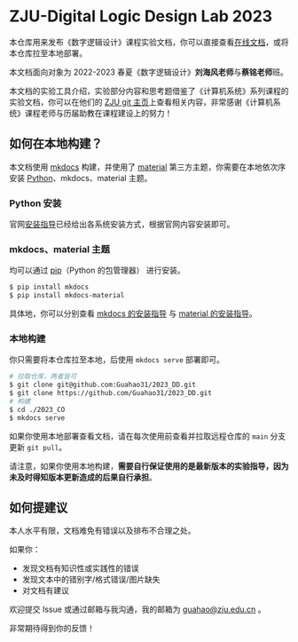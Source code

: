 # ZJU-Digital Logic Design Lab 2023

本仓库用来发布《数字逻辑设计》课程实验文档，你可以直接查看[在线文档](https://guahao31.github.io/2023_DD)，或将本仓库拉至本地部署。

本文档面向对象为 2022-2023 春夏《数字逻辑设计》**刘海风老师**与**蔡铭老师**班。

本文档的实验工具介绍，实验部分内容和思考题借鉴了《计算机系统》系列课程的实验文档，你可以在他们的 [ZJU git 主页](https://git.zju.edu.cn/zju-sys)上查看相关内容，非常感谢《计算机系统》课程老师与历届助教在课程建设上的努力！

## 如何在本地构建？

本文档使用 [mkdocs](https://www.mkdocs.org/) 构建，并使用了 [material](https://squidfunk.github.io/mkdocs-material/) 第三方主题，你需要在本地依次序安装 [Python](https://python.org)、mkdocs、material 主题。

### Python 安装

官网[安装指导](https://wiki.python.org/moin/BeginnersGuide/Download)已经给出各系统安装方式，根据官网内容安装即可。

### mkdocs、material 主题

均可以通过 [pip](https://pypi.org/project/pip/)（Python 的包管理器） 进行安装。

```bash
$ pip install mkdocs
$ pip install mkdocs-material
```

具体地，你可以分别查看 [mkdocs 的安装指导](https://www.mkdocs.org/getting-started/#installation) 与 [material 的安装指导](https://squidfunk.github.io/mkdocs-material/getting-started/#installation)。

### 本地构建

你只需要将本仓库拉至本地，后使用 `mkdocs serve` 部署即可。

```bash
# 拉取仓库，两者皆可
$ git clone git@github.com:Guahao31/2023_DD.git
$ git clone https://github.com/Guahao31/2023_DD.git
# 构建
$ cd ./2023_CO
$ mkdocs serve
```

如果你使用本地部署查看文档，请在每次使用前查看并拉取远程仓库的 `main` 分支更新 `git pull`。

请注意，如果你使用本地构建，**需要自行保证使用的是最新版本的实验指导，因为未及时得知版本更新造成的后果自行承担**。

## 如何提建议

本人水平有限，文档难免有错误以及排布不合理之处。

如果你：

* 发现文档有知识性或实践性的错误
* 发现文本中的错别字/格式错误/图片缺失
* 对文档有建议

欢迎提交 Issue 或通过邮箱与我沟通，我的邮箱为 guahao@zju.edu.cn 。

非常期待得到你的反馈！